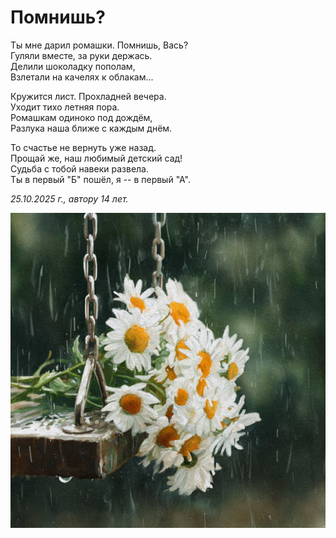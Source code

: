 # Помнишь?

Ты мне дарил ромашки. Помнишь, Вась?  
Гуляли вместе, за руки держась.  
Делили шоколадку пополам,  
Взлетали на качелях к облакам...

Кружится лист. Прохладней вечера.  
Уходит тихо летняя пора.  
Ромашкам одиноко под дождём,  
Разлука наша ближе с каждым днём.

То счастье не вернуть уже назад.  
Прощай же, наш любимый детский сад!  
Судьба с тобой навеки развела.  
Ты в первый "Б" пошёл, я -- в первый "А".

*25.10.2025 г., автору 14 лет.*

![Помнишь](../images/remember.jpg)
